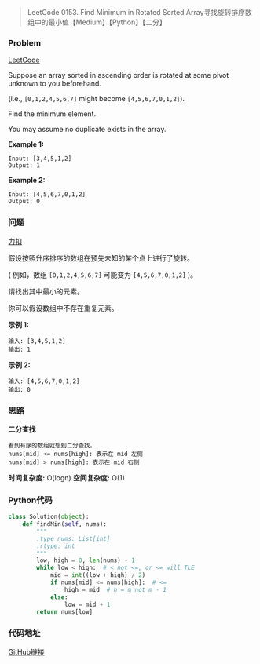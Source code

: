 > LeetCode 0153. Find Minimum in Rotated Sorted Array寻找旋转排序数组中的最小值【Medium】【Python】【二分】

### Problem

[LeetCode](https://leetcode.com/problems/find-minimum-in-rotated-sorted-array/)

Suppose an array sorted in ascending order is rotated at some pivot unknown to you beforehand.

(i.e.,  `[0,1,2,4,5,6,7]` might become  `[4,5,6,7,0,1,2]`).

Find the minimum element.

You may assume no duplicate exists in the array.

**Example 1:**

```
Input: [3,4,5,1,2] 
Output: 1
```

**Example 2:**

```
Input: [4,5,6,7,0,1,2]
Output: 0
```

### 问题

[力扣](https://leetcode-cn.com/problems/find-minimum-in-rotated-sorted-array/)

假设按照升序排序的数组在预先未知的某个点上进行了旋转。

( 例如，数组 `[0,1,2,4,5,6,7]` 可能变为 `[4,5,6,7,0,1,2]` )。

请找出其中最小的元素。

你可以假设数组中不存在重复元素。

**示例 1:**

```
输入: [3,4,5,1,2]
输出: 1
```

**示例 2:**

```
输入: [4,5,6,7,0,1,2]
输出: 0
```

### 思路

**二分查找**

```
看到有序的数组就想到二分查找。
nums[mid] <= nums[high]: 表示在 mid 左侧
nums[mid] > nums[high]: 表示在 mid 右侧
```

**时间复杂度:** O(logn)
**空间复杂度:** O(1)

### Python代码

```python
class Solution(object):
    def findMin(self, nums):
        """
        :type nums: List[int]
        :rtype: int
        """
        low, high = 0, len(nums) - 1
        while low < high:  # < not <=, or <= will TLE
            mid = int((low + high) / 2)
            if nums[mid] <= nums[high]:  # <=
                high = mid  # h = m not m - 1
            else:
                low = mid + 1
        return nums[low]
```

### 代码地址

[GitHub链接](https://github.com/Wonz5130/LeetCode-Solutions/blob/master/solutions/0153-Find-Minimum-in-Rotated-Sorted-Array/0153.py)